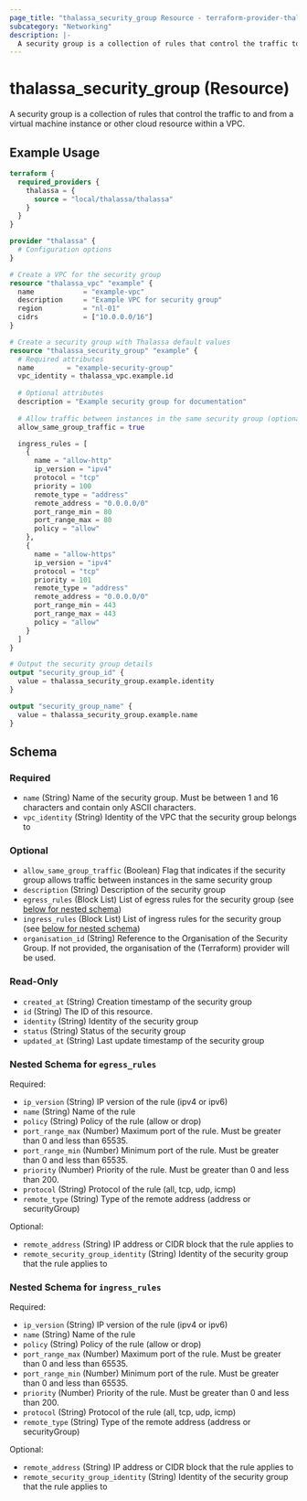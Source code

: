 ```yaml
---
page_title: "thalassa_security_group Resource - terraform-provider-thalassa"
subcategory: "Networking"
description: |-
  A security group is a collection of rules that control the traffic to and from a virtual machine instance or other cloud resource within a VPC.
---
```


# thalassa_security_group (Resource)

A security group is a collection of rules that control the traffic to and from a virtual machine instance or other cloud resource within a VPC.

## Example Usage

```terraform
terraform {
  required_providers {
    thalassa = {
      source = "local/thalassa/thalassa"
    }
  }
}

provider "thalassa" {
  # Configuration options
}

# Create a VPC for the security group
resource "thalassa_vpc" "example" {
  name            = "example-vpc"
  description     = "Example VPC for security group"
  region          = "nl-01"
  cidrs           = ["10.0.0.0/16"]
}

# Create a security group with Thalassa default values
resource "thalassa_security_group" "example" {
  # Required attributes
  name        = "example-security-group"
  vpc_identity = thalassa_vpc.example.id
  
  # Optional attributes
  description = "Example security group for documentation"
  
  # Allow traffic between instances in the same security group (optional, default: false)
  allow_same_group_traffic = true

  ingress_rules = [
    {
      name = "allow-http"
      ip_version = "ipv4"
      protocol = "tcp"
      priority = 100
      remote_type = "address"
      remote_address = "0.0.0.0/0"
      port_range_min = 80
      port_range_max = 80
      policy = "allow"
    },
    {
      name = "allow-https"
      ip_version = "ipv4"
      protocol = "tcp"
      priority = 101
      remote_type = "address"
      remote_address = "0.0.0.0/0"
      port_range_min = 443
      port_range_max = 443
      policy = "allow"
    }
  ]
}

# Output the security group details
output "security_group_id" {
  value = thalassa_security_group.example.identity
}

output "security_group_name" {
  value = thalassa_security_group.example.name
}
```
<!-- schema generated by tfplugindocs -->
## Schema

### Required

- `name` (String) Name of the security group. Must be between 1 and 16 characters and contain only ASCII characters.
- `vpc_identity` (String) Identity of the VPC that the security group belongs to

### Optional

- `allow_same_group_traffic` (Boolean) Flag that indicates if the security group allows traffic between instances in the same security group
- `description` (String) Description of the security group
- `egress_rules` (Block List) List of egress rules for the security group (see [below for nested schema](#nestedblock--egress_rules))
- `ingress_rules` (Block List) List of ingress rules for the security group (see [below for nested schema](#nestedblock--ingress_rules))
- `organisation_id` (String) Reference to the Organisation of the Security Group. If not provided, the organisation of the (Terraform) provider will be used.

### Read-Only

- `created_at` (String) Creation timestamp of the security group
- `id` (String) The ID of this resource.
- `identity` (String) Identity of the security group
- `status` (String) Status of the security group
- `updated_at` (String) Last update timestamp of the security group

<a id="nestedblock--egress_rules"></a>
### Nested Schema for `egress_rules`

Required:

- `ip_version` (String) IP version of the rule (ipv4 or ipv6)
- `name` (String) Name of the rule
- `policy` (String) Policy of the rule (allow or drop)
- `port_range_max` (Number) Maximum port of the rule. Must be greater than 0 and less than 65535.
- `port_range_min` (Number) Minimum port of the rule. Must be greater than 0 and less than 65535.
- `priority` (Number) Priority of the rule. Must be greater than 0 and less than 200.
- `protocol` (String) Protocol of the rule (all, tcp, udp, icmp)
- `remote_type` (String) Type of the remote address (address or securityGroup)

Optional:

- `remote_address` (String) IP address or CIDR block that the rule applies to
- `remote_security_group_identity` (String) Identity of the security group that the rule applies to


<a id="nestedblock--ingress_rules"></a>
### Nested Schema for `ingress_rules`

Required:

- `ip_version` (String) IP version of the rule (ipv4 or ipv6)
- `name` (String) Name of the rule
- `policy` (String) Policy of the rule (allow or drop)
- `port_range_max` (Number) Maximum port of the rule. Must be greater than 0 and less than 65535.
- `port_range_min` (Number) Minimum port of the rule. Must be greater than 0 and less than 65535.
- `priority` (Number) Priority of the rule. Must be greater than 0 and less than 200.
- `protocol` (String) Protocol of the rule (all, tcp, udp, icmp)
- `remote_type` (String) Type of the remote address (address or securityGroup)

Optional:

- `remote_address` (String) IP address or CIDR block that the rule applies to
- `remote_security_group_identity` (String) Identity of the security group that the rule applies to

 